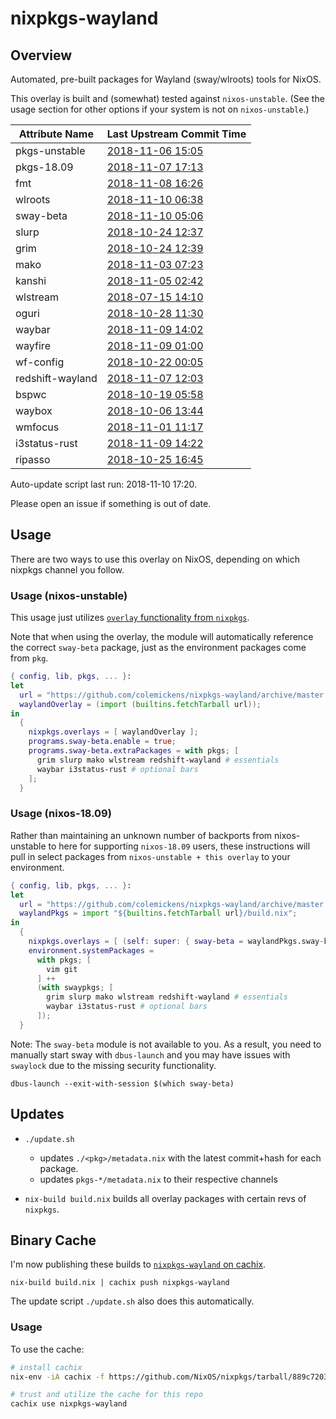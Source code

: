 # nixpkgs-wayland

## Overview

Automated, pre-built packages for Wayland (sway/wlroots) tools for NixOS.

This overlay is built and (somewhat) tested against `nixos-unstable`.
(See the usage section for other options if your system is not on `nixos-unstable`.)

<!--pkgs-->
| Attribute Name | Last Upstream Commit Time |
| -------------- | ------------------------- |
| pkgs-unstable | [2018-11-06 15:05](https://github.com/nixos/nixpkgs-channels/commits/6141939d6e0a77c84905efd560c03c3032164ef1) |
| pkgs-18.09 | [2018-11-07 17:13](https://github.com/nixos/nixpkgs-channels/commits/a4c4cbb613cc3e15186de0fdb04082fa7e38f6a0) |
| fmt | [2018-11-08 16:26](https://github.com/fmtlib/fmt/commits/1385050e267d645259d9fb66f016bdb2addb70a6) |
| wlroots | [2018-11-10 06:38](https://github.com/swaywm/wlroots/commits/3181c4bec06d2fe51da052c0a08c8287725ec900) |
| sway-beta | [2018-11-10 05:06](https://github.com/swaywm/sway/commits/80a1c340a9c8c8aac5fe4dd7bc1dc15b43fce0dc) |
| slurp | [2018-10-24 12:37](https://github.com/emersion/slurp/commits/0dbd03991462397eb92bb40af712c837c898ebf1) |
| grim | [2018-10-24 12:39](https://github.com/emersion/grim/commits/61df6f0a9531520c898718874c460826bc7e2b42) |
| mako | [2018-11-03 07:23](https://github.com/emersion/mako/commits/d1e6585eb5c06f1e05c3ec77230a263d73cc103c) |
| kanshi | [2018-11-05 02:42](https://github.com/emersion/kanshi/commits/ed21acce0c52f7893c903f46b09b4a3b55e2c198) |
| wlstream | [2018-07-15 14:10](https://github.com/atomnuker/wlstream/commits/182076a94562b128c3a97ecc53cc68905ea86838) |
| oguri | [2018-10-28 11:30](https://github.com/vilhalmer/oguri/commits/23bbd965f4744039c1c5a8e1d9604d6b8f6ab75f) |
| waybar | [2018-11-09 14:02](https://github.com/Alexays/waybar/commits/72226683263327fe22045081b3b9da05b9cd3e27) |
| wayfire | [2018-11-09 01:00](https://github.com/WayfireWM/wayfire/commits/7ee5a6524145584b38690bd9a75b23638db4152d) |
| wf-config | [2018-10-22 00:05](https://github.com/WayfireWM/wf-config/commits/8f7046e6c67d4a277b0793b56ff6535f53997bc5) |
| redshift-wayland | [2018-11-07 12:03](https://github.com/minus7/redshift/commits/420d0d534c9f03abc4d634a7d3d7629caf29b4b6) |
| bspwc | [2018-10-19 05:58](https://github.com/Bl4ckb0ne/bspwc/commits/6a8ba7bc17146544f6e0446f473ff290e77e3256) |
| waybox | [2018-10-06 13:44](https://github.com/wizbright/waybox/commits/24669f24f6ce41f99088483f5c55c41498a57662) |
| wmfocus | [2018-11-01 11:17](https://github.com/svenstaro/wmfocus/commits/d6f5ff88b7fb5d2eedde3c5989ae49a656ac5adb) |
| i3status-rust | [2018-11-09 14:22](https://github.com/greshake/i3status-rust/commits/47cb862c6e1763ae038d79915c2a4c28b073dd8e) |
| ripasso | [2018-10-25 16:45](https://github.com/cortex/ripasso/commits/a0e1d18320a17e3d6a1d5fc540591a139bcb63bf) |
<!--pkgs-->

Auto-update script last run: <!--update-->2018-11-10 17:20<!--update-->.

Please open an issue if something is out of date.

## Usage

There are two ways to use this overlay on NixOS, depending on which
nixpkgs channel you follow.

### Usage (nixos-unstable)

This usage just utilizes [`overlay` functionality from `nixpkgs`]().

Note that when using the overlay, the module will automatically reference the correct
`sway-beta` package, just as the environment packages come from `pkg`.

```nix
{ config, lib, pkgs, ... }:
let
  url = "https://github.com/colemickens/nixpkgs-wayland/archive/master.tar.gz";
  waylandOverlay = (import (builtins.fetchTarball url));
in
  {
    nixpkgs.overlays = [ waylandOverlay ];
    programs.sway-beta.enable = true;
    programs.sway-beta.extraPackages = with pkgs; [
      grim slurp mako wlstream redshift-wayland # essentials
      waybar i3status-rust # optional bars
    ];
  }
```

### Usage (nixos-18.09)

Rather than maintaining an unknown number of backports from nixos-unstable to here
for supporting `nixos-18.09` users, these instructions will pull in select packages
from `nixos-unstable + this overlay` to your environment.

```nix
{ config, lib, pkgs, ... }:
let
  url = "https://github.com/colemickens/nixpkgs-wayland/archive/master.tar.gz";
  waylandPkgs = import "${builtins.fetchTarball url}/build.nix";
in
  {
    nixpkgs.overlays = [ (self: super: { sway-beta = waylandPkgs.sway-beta; }) ];
    environment.systemPackages =
      with pkgs; [
        vim git
      ] ++
      (with swaypkgs; [
        grim slurp mako wlstream redshift-wayland # essentials
        waybar i3status-rust # optional bars
      ]);
  }
```

Note: The `sway-beta` module is not available to you. As a result, you need to manually
start sway with `dbus-launch` and you may have issues with `swaylock` due
to the missing security functionality.

```
dbus-launch --exit-with-session $(which sway-beta)
```


## Updates

* `./update.sh`
  * updates `./<pkg>/metadata.nix` with the latest commit+hash for each package.
  * updates `pkgs-*/metadata.nix` to their respective channels

* `nix-build build.nix` builds all overlay packages with certain revs of `nixpkgs`.


## Binary Cache

I'm now publishing these builds to
[`nixpkgs-wayland` on cachix](https://nixpkgs-wayland.cachix.org).

```
nix-build build.nix | cachix push nixpkgs-wayland
```

The update script `./update.sh` also does this automatically.

### Usage

To use the cache:

```bash
# install cachix
nix-env -iA cachix -f https://github.com/NixOS/nixpkgs/tarball/889c72032f8595fcd7542c6032c208f6b8033db6

# trust and utilize the cache for this repo
cachix use nixpkgs-wayland
```

